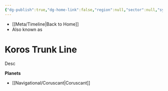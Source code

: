 ```yaml
---
{"dg-publish":true,"dg-home-link":false,"region":null,"sector":null,"system":null,"grid":null,"aliases":[],"tags":["map","hyperlane","unfinished"],"permalink":"/navigational/koros-trunk-line/","dgHomeLink":false,"dgPassFrontmatter":true}
---
```


- [[Meta/Timeline\|Back to Home]]
- Also known as 

# Koros Trunk Line
Desc

**Planets**
- [[Navigational/Coruscant\|Coruscant]]
